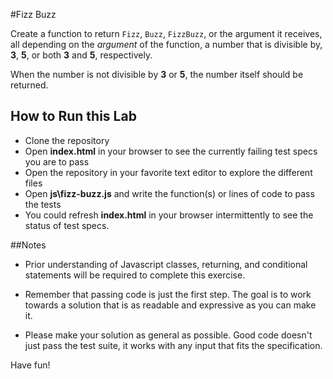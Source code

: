#Fizz Buzz

Create a function to return `Fizz`, `Buzz`, `FizzBuzz`, or the argument it receives, all depending on the *argument* of the function, a number that is divisible by, **3**, **5**, or both **3** and **5**, respectively.

When the number is not divisible by **3** or **5**, the number itself should be returned.


## How to Run this Lab

+ Clone the repository
+ Open **index.html** in your browser to see the currently failing test specs you are to pass
+ Open the repository in your favorite text editor to explore the different files
+ Open **js\fizz-buzz.js** and write the function(s) or lines of code to pass the tests
+ You could refresh **index.html** in your browser intermittently to see the status of test specs.

##Notes

+ Prior understanding of Javascript classes, returning, and conditional statements  will be required to complete this exercise.

+ Remember that passing code is just the first step. The goal is to work towards a solution that is as readable and expressive as you can make
it.

+ Please make your solution as general as possible. Good code doesn't just pass the test suite, it works with any input that fits the specification.

Have fun!
